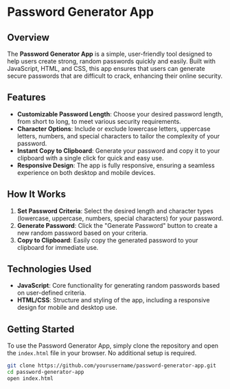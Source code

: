 # Password Generator App

## Overview

The **Password Generator App** is a simple, user-friendly tool designed to help users create strong, random passwords quickly and easily. Built with JavaScript, HTML, and CSS, this app ensures that users can generate secure passwords that are difficult to crack, enhancing their online security.

## Features

- **Customizable Password Length**: Choose your desired password length, from short to long, to meet various security requirements.
- **Character Options**: Include or exclude lowercase letters, uppercase letters, numbers, and special characters to tailor the complexity of your password.
- **Instant Copy to Clipboard**: Generate your password and copy it to your clipboard with a single click for quick and easy use.
- **Responsive Design**: The app is fully responsive, ensuring a seamless experience on both desktop and mobile devices.

## How It Works

1. **Set Password Criteria**: Select the desired length and character types (lowercase, uppercase, numbers, special characters) for your password.
2. **Generate Password**: Click the "Generate Password" button to create a new random password based on your criteria.
3. **Copy to Clipboard**: Easily copy the generated password to your clipboard for immediate use.

## Technologies Used

- **JavaScript**: Core functionality for generating random passwords based on user-defined criteria.
- **HTML/CSS**: Structure and styling of the app, including a responsive design for mobile and desktop use.

## Getting Started

To use the Password Generator App, simply clone the repository and open the `index.html` file in your browser. No additional setup is required.

```bash
git clone https://github.com/yourusername/password-generator-app.git
cd password-generator-app
open index.html
